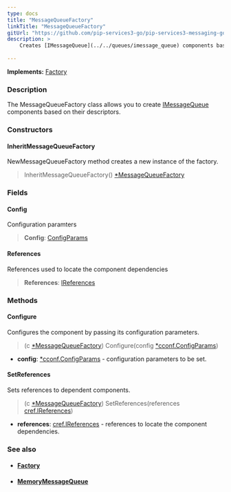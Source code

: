 ```yaml
---
type: docs
title: "MessageQueueFactory"
linkTitle: "MessageQueueFactory"
gitUrl: "https://github.com/pip-services3-go/pip-services3-messaging-go"
description: >
    Creates [IMessageQueue](../../queues/imessage_queue) components based on their descriptors.
   
---
```


**Implements:** [Factory](../../../components/build/factory)

### Description

The MessageQueueFactory class allows you to create [IMessageQueue](../../queues/imessage_queue) components based on their descriptors.

### Constructors

#### InheritMessageQueueFactory
NewMessageQueueFactory method creates a new instance of the factory.

> InheritMessageQueueFactory() [*MessageQueueFactory]()

### Fields

<span class="hide-title-link">

#### Config
Configuration paramters

> **Config**: [ConfigParams](../../../commons/config/config_params)

#### References
References used to locate the component dependencies
> **References**: [IReferences](../../../commons/refer/ireferences) 

</span>

### Methods


#### Configure
Configures the component by passing its configuration parameters.

> (c [*MessageQueueFactory]()) Configure(config [*cconf.ConfigParams](../../../commons/config/config_params))

- **config**: [*cconf.ConfigParams](../../../commons/config/config_params) -  configuration parameters to be set.

#### SetReferences
Sets references to dependent components.

> (c [*MessageQueueFactory]()) SetReferences(references [cref.IReferences](../../../commons/refer/ireferences))

- **references**: [cref.IReferences](../../../commons/refer/ireferences) - references to locate the component dependencies.


### See also
- #### [Factory](../../../components/build/factory)
- #### [MemoryMessageQueue](../../queues/message_queue)
